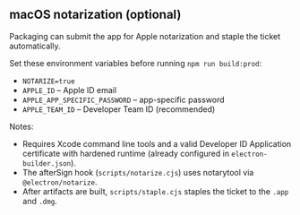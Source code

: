 ## macOS notarization (optional)

Packaging can submit the app for Apple notarization and staple the ticket automatically.

Set these environment variables before running `npm run build:prod`:

- `NOTARIZE=true`
- `APPLE_ID` – Apple ID email
- `APPLE_APP_SPECIFIC_PASSWORD` – app-specific password
- `APPLE_TEAM_ID` – Developer Team ID (recommended)

Notes:

- Requires Xcode command line tools and a valid Developer ID Application certificate with hardened runtime (already configured in `electron-builder.json`).
- The afterSign hook (`scripts/notarize.cjs`) uses notarytool via `@electron/notarize`.
- After artifacts are built, `scripts/staple.cjs` staples the ticket to the `.app` and `.dmg`.

